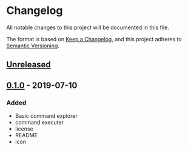 # Changelog
All notable changes to this project will be documented in this file.

The format is based on [Keep a Changelog](https://keepachangelog.com/en/1.0.0/),
and this project adheres to [Semantic Versioning](https://semver.org/spec/v2.0.0.html).

## [Unreleased]

## [0.1.0] - 2019-07-10
### Added
- Basic command explorer
- command executer
- license
- README
- icon

[Unreleased]: https://github.com/yamajyn/commandlist/compare/v0.1.0...HEAD
[0.1.0]: https://github.com/yamajyn/commandlist/releases/tag/v0.1.0
